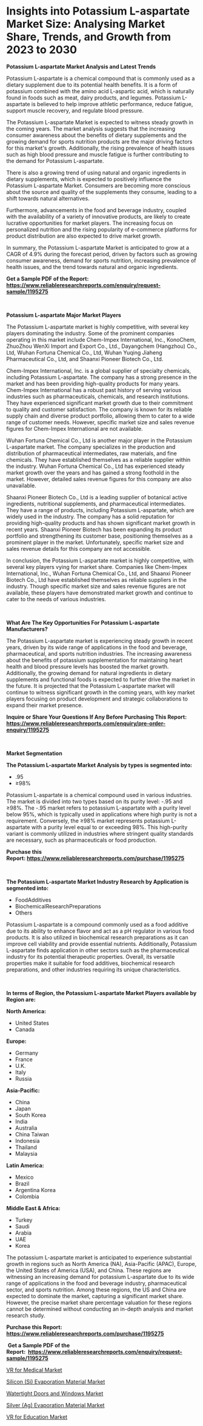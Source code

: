 <p><h1>Insights into Potassium L-aspartate Market Size: Analysing Market Share, Trends, and Growth from 2023 to 2030</h1></p><p><strong>Potassium L-aspartate Market Analysis and Latest Trends</strong></p>
<p><p>Potassium L-aspartate is a chemical compound that is commonly used as a dietary supplement due to its potential health benefits. It is a form of potassium combined with the amino acid L-aspartic acid, which is naturally found in foods such as meat, dairy products, and legumes. Potassium L-aspartate is believed to help improve athletic performance, reduce fatigue, support muscle recovery, and regulate blood pressure.</p><p>The Potassium L-aspartate Market is expected to witness steady growth in the coming years. The market analysis suggests that the increasing consumer awareness about the benefits of dietary supplements and the growing demand for sports nutrition products are the major driving factors for this market's growth. Additionally, the rising prevalence of health issues such as high blood pressure and muscle fatigue is further contributing to the demand for Potassium L-aspartate.</p><p>There is also a growing trend of using natural and organic ingredients in dietary supplements, which is expected to positively influence the Potassium L-aspartate Market. Consumers are becoming more conscious about the source and quality of the supplements they consume, leading to a shift towards natural alternatives.</p><p>Furthermore, advancements in the food and beverage industry, coupled with the availability of a variety of innovative products, are likely to create lucrative opportunities for market players. The increasing focus on personalized nutrition and the rising popularity of e-commerce platforms for product distribution are also expected to drive market growth.</p><p>In summary, the Potassium L-aspartate Market is anticipated to grow at a CAGR of 4.9% during the forecast period, driven by factors such as growing consumer awareness, demand for sports nutrition, increasing prevalence of health issues, and the trend towards natural and organic ingredients.</p></p>
<p><strong>Get a Sample PDF of the Report:&nbsp; <a href="https://www.reliableresearchreports.com/enquiry/request-sample/1195275">https://www.reliableresearchreports.com/enquiry/request-sample/1195275</a></strong></p>
<p>&nbsp;</p>
<p><strong>Potassium L-aspartate Major Market Players</strong></p>
<p><p>The Potassium L-aspartate market is highly competitive, with several key players dominating the industry. Some of the prominent companies operating in this market include Chem-Impex International, Inc., KonoChem, ZhuoZhou WenXi Import and Export Co., Ltd., Dayangchem (Hangzhou) Co., Ltd, Wuhan Fortuna Chemical Co., Ltd, Wuhan Yuqing Jiaheng Pharmaceutical Co., Ltd, and Shaanxi Pioneer Biotech Co., Ltd.</p><p>Chem-Impex International, Inc. is a global supplier of specialty chemicals, including Potassium L-aspartate. The company has a strong presence in the market and has been providing high-quality products for many years. Chem-Impex International has a robust past history of serving various industries such as pharmaceuticals, chemicals, and research institutions. They have experienced significant market growth due to their commitment to quality and customer satisfaction. The company is known for its reliable supply chain and diverse product portfolio, allowing them to cater to a wide range of customer needs. However, specific market size and sales revenue figures for Chem-Impex International are not available.</p><p>Wuhan Fortuna Chemical Co., Ltd is another major player in the Potassium L-aspartate market. The company specializes in the production and distribution of pharmaceutical intermediates, raw materials, and fine chemicals. They have established themselves as a reliable supplier within the industry. Wuhan Fortuna Chemical Co., Ltd has experienced steady market growth over the years and has gained a strong foothold in the market. However, detailed sales revenue figures for this company are also unavailable.</p><p>Shaanxi Pioneer Biotech Co., Ltd is a leading supplier of botanical active ingredients, nutritional supplements, and pharmaceutical intermediates. They have a range of products, including Potassium L-aspartate, which are widely used in the industry. The company has a solid reputation for providing high-quality products and has shown significant market growth in recent years. Shaanxi Pioneer Biotech has been expanding its product portfolio and strengthening its customer base, positioning themselves as a prominent player in the market. Unfortunately, specific market size and sales revenue details for this company are not accessible.</p><p>In conclusion, the Potassium L-aspartate market is highly competitive, with several key players vying for market share. Companies like Chem-Impex International, Inc., Wuhan Fortuna Chemical Co., Ltd, and Shaanxi Pioneer Biotech Co., Ltd have established themselves as reliable suppliers in the industry. Though specific market size and sales revenue figures are not available, these players have demonstrated market growth and continue to cater to the needs of various industries.</p></p>
<p>&nbsp;</p>
<p><strong>What Are The Key Opportunities For Potassium L-aspartate Manufacturers?</strong></p>
<p><p>The Potassium L-aspartate market is experiencing steady growth in recent years, driven by its wide range of applications in the food and beverage, pharmaceutical, and sports nutrition industries. The increasing awareness about the benefits of potassium supplementation for maintaining heart health and blood pressure levels has boosted the market growth. Additionally, the growing demand for natural ingredients in dietary supplements and functional foods is expected to further drive the market in the future. It is projected that the Potassium L-aspartate market will continue to witness significant growth in the coming years, with key market players focusing on product development and strategic collaborations to expand their market presence.</p></p>
<p><strong>Inquire or Share Your Questions If Any Before Purchasing This Report: <a href="https://www.reliableresearchreports.com/enquiry/pre-order-enquiry/1195275">https://www.reliableresearchreports.com/enquiry/pre-order-enquiry/1195275</a></strong></p>
<p>&nbsp;</p>
<p><strong>Market Segmentation</strong></p>
<p><strong>The Potassium L-aspartate Market Analysis by types is segmented into:</strong></p>
<p><ul><li>.95</li><li>≥98%</li></ul></p>
<p><p>Potassium L-aspartate is a chemical compound used in various industries. The market is divided into two types based on its purity level: -.95 and ≥98%. The -.95 market refers to potassium L-aspartate with a purity level below 95%, which is typically used in applications where high purity is not a requirement. Conversely, the ≥98% market represents potassium L-aspartate with a purity level equal to or exceeding 98%. This high-purity variant is commonly utilized in industries where stringent quality standards are necessary, such as pharmaceuticals or food production.</p></p>
<p><strong>Purchase this Report:&nbsp;<a href="https://www.reliableresearchreports.com/purchase/1195275">https://www.reliableresearchreports.com/purchase/1195275</a></strong></p>
<p>&nbsp;</p>
<p><strong>The Potassium L-aspartate Market Industry Research by Application is segmented into:</strong></p>
<p><ul><li>FoodAdditives</li><li>BiochemicalResearchPreparations</li><li>Others</li></ul></p>
<p><p>Potassium L-aspartate is a compound commonly used as a food additive due to its ability to enhance flavor and act as a pH regulator in various food products. It is also utilized in biochemical research preparations as it can improve cell viability and provide essential nutrients. Additionally, Potassium L-aspartate finds application in other sectors such as the pharmaceutical industry for its potential therapeutic properties. Overall, its versatile properties make it suitable for food additives, biochemical research preparations, and other industries requiring its unique characteristics.</p></p>
<p>&nbsp;</p>
<p><strong>In terms of Region, the Potassium L-aspartate Market Players available by Region are:</strong></p>
<p>
    <p> <strong> North America: </strong>
        <ul>
            <li>United States</li>
            <li>Canada</li>
        </ul>
        </p> 
    <p> <strong> Europe: </strong>
        <ul>
            <li>Germany</li>
            <li>France</li>
            <li>U.K.</li>
            <li>Italy</li>
            <li>Russia</li>
        </ul>
        </p> 
    <p> <strong> Asia-Pacific: </strong>
        <ul>
            <li>China</li>
            <li>Japan</li>
            <li>South Korea</li>
            <li>India</li>
            <li>Australia</li>
            <li>China Taiwan</li>
            <li>Indonesia</li>
            <li>Thailand</li>
            <li>Malaysia</li>
        </ul>
        </p> 
    <p> <strong> Latin America: </strong>
        <ul>
            <li>Mexico</li>
            <li>Brazil</li>
            <li>Argentina Korea</li>
            <li>Colombia</li>
        </ul>
        </p> 
    <p> <strong> Middle East & Africa: </strong>
        <ul>
            <li>Turkey</li>
            <li>Saudi</li>
            <li>Arabia</li>
            <li>UAE</li>
            <li>Korea</li>
        </ul>
    </p>
    </p>
<p><p>The potassium L-aspartate market is anticipated to experience substantial growth in regions such as North America (NA), Asia-Pacific (APAC), Europe, the United States of America (USA), and China. These regions are witnessing an increasing demand for potassium L-aspartate due to its wide range of applications in the food and beverage industry, pharmaceutical sector, and sports nutrition. Among these regions, the US and China are expected to dominate the market, capturing a significant market share. However, the precise market share percentage valuation for these regions cannot be determined without conducting an in-depth analysis and market research study.</p></p>
<p><strong>Purchase this Report: <a href="https://www.reliableresearchreports.com/purchase/1195275">https://www.reliableresearchreports.com/purchase/1195275</a></strong></p>
<p>&nbsp;<strong>Get a Sample PDF of the Report:&nbsp;&nbsp;<a href="https://www.reliableresearchreports.com/enquiry/request-sample/1195275">https://www.reliableresearchreports.com/enquiry/request-sample/1195275</a></strong></p>
<p><strong></strong></p>
<p><p><a href="https://medium.com/@joelstrosin1928/vr-for-medical-market-size-cagr-trends-2024-2030-779079238588">VR for Medical Market</a></p><p><a href="https://www.linkedin.com/pulse/silicon-si-evaporation-material-market-insights-players-zx29e/">Silicon (Si) Evaporation Material Market</a></p><p><a href="https://github.com/provorikovar/Market-Research-Report-List-1/blob/main/watertight-doors-and-windows-market.md">Watertight Doors and Windows Market</a></p><p><a href="https://www.linkedin.com/pulse/silver-ag-evaporation-material-market-insights-players-hrlde/">Silver (Ag) Evaporation Material Market</a></p><p><a href="https://medium.com/@ursulastark1/vr-for-education-market-size-cagr-trends-2024-2030-f0432384b17c">VR for Education Market</a></p></p>